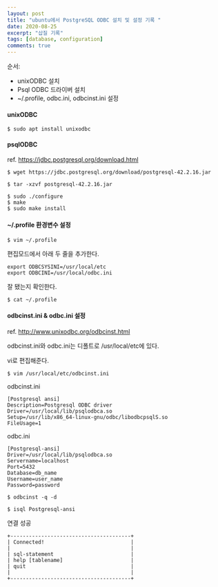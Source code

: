 ```yaml
---
layout: post
title: "ubuntu에서 PostgreSQL ODBC 설치 및 설정 기록 "
date: 2020-08-25
excerpt: "삽질 기록"
tags: [database, configuration]
comments: true
---
```


순서:
* unixODBC 설치 
* Psql ODBC 드라이버 설치
* ~/.profile, odbc.ini, odbcinst.ini 설정


#### unixODBC
```shell
$ sudo apt install unixodbc
```


#### psqlODBC
ref. https://jdbc.postgresql.org/download.html
```shell
$ wget https://jdbc.postgresql.org/download/postgresql-42.2.16.jar
```
```shell
$ tar -xzvf postgresql-42.2.16.jar
```

```shell
$ sudo ./configure  
$ make
$ sudo make install
```


#### ~/.profile 환경변수 설정

```shell
$ vim ~/.profile
```

편집모드에서 아래 두 줄을 추가한다.
```shell
export ODBCSYSINI=/usr/local/etc
export ODBCINI=/usr/local/odbc.ini
```

잘 됐는지 확인한다.
```shell
$ cat ~/.profile
``` 

#### odbcinst.ini & odbc.ini  설정
ref. http://www.unixodbc.org/odbcinst.html

odbcinst.ini와 odbc.ini는 디폴트로 /usr/local/etc에 있다.

vi로 편집해준다.
```shell
$ vim /usr/local/etc/odbcinst.ini
```

odbcinst.ini
```console
[Postgresql ansi]
Description=Postgresql ODBC driver
Driver=/usr/local/lib/psqlodbca.so
Setup=/usr/lib/x86_64-linux-gnu/odbc/libodbcpsqlS.so
FileUsage=1
```

odbc.ini
```console
[Postgresql-ansi]
Driver=/usr/local/lib/psqlodbca.so
Servername=localhost
Port=5432
Database=db_name
Username=user_name
Password=password
```

```shell
$ odbcinst -q -d
```

```console
$ isql Postgresql-ansi
```


연결 성공
```console
+---------------------------------------+
| Connected!                            |
|                                       |
| sql-statement                         |
| help [tablename]                      |
| quit                                  |
|                                       |
+---------------------------------------+
```

